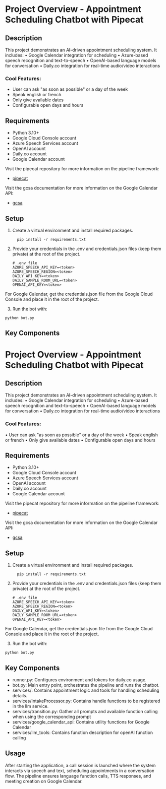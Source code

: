 # Project Overview - Appointment Scheduling Chatbot with Pipecat

## Description
This project demonstrates an AI-driven appointment scheduling system. It includes:
• Google Calendar integration for scheduling
• Azure-based speech recognition and text-to-speech
• OpenAI-based language models for conversation
• Daily.co integration for real-time audio/video interactions

### Cool Features:
- User can ask "as soon as possible" or a day of the week
- Speak english or french
- Only give available dates 
- Configurable open days and hours

## Requirements
- Python 3.10+
- Google Cloud Console account
- Azure Speech Services account
- OpenAI account
- Daily.co account
- Google Calendar account

Visit the pipecat repository for more information on the pipeline framework:
- [pipecat](https://docs.pipecat.ai/getting-started/overview)

Visit the gcsa documentation for more information on the Google Calendar API:
- [gcsa](https://google-calendar-simple-api.readthedocs.io/en/latest/getting_started.html#installation)


## Setup
1. Create a virtual environment and install required packages.
    ```
      pip install -r requirements.txt
    ```


2. Provide your credentials in the .env and credentials.json files (keep them private) at the root of the project.
    ```
    # .env file
    AZURE_SPEECH_API_KEY=<token>
    AZURE_SPEECH_REGION=<token>
    DAILY_API_KEY=<token>
    DAILY_SAMPLE_ROOM_URL=<token>
    OPENAI_API_KEY=<token>
    ```

For Google Calendar, get the credentials.json file from the Google Cloud Console and place it in the root of the project.

3. Run the bot with:

  ```
  python bot.py
  ```

## Key Components
# Project Overview - Appointment Scheduling Chatbot with Pipecat

## Description
This project demonstrates an AI-driven appointment scheduling system. It includes:
• Google Calendar integration for scheduling
• Azure-based speech recognition and text-to-speech
• OpenAI-based language models for conversation
• Daily.co integration for real-time audio/video interactions

### Cool Features:
• User can ask "as soon as possible" or a day of the week
• Speak english or french
• Only give available dates 
• Configurable open days and hours

## Requirements
- Python 3.10+
- Google Cloud Console account
- Azure Speech Services account
- OpenAI account
- Daily.co account
- Google Calendar account

Visit the pipecat repository for more information on the pipeline framework:
- [pipecat](https://docs.pipecat.ai/getting-started/overview)

Visit the gcsa documentation for more information on the Google Calendar API:
- [gcsa](https://google-calendar-simple-api.readthedocs.io/en/latest/getting_started.html#installation)


## Setup
1. Create a virtual environment and install required packages.
    ```
      pip install -r requirements.txt
    ```


2. Provide your credentials in the .env and credentials.json files (keep them private) at the root of the project.
    ```
    # .env file
    AZURE_SPEECH_API_KEY=<token>
    AZURE_SPEECH_REGION=<token>
    DAILY_API_KEY=<token>
    DAILY_SAMPLE_ROOM_URL=<token>
    OPENAI_API_KEY=<token>
    ```

For Google Calendar, get the credentials.json file from the Google Cloud Console and place it in the root of the project.

3. Run the bot with:

  ```
  python bot.py
  ```

## Key Components
- runner.py: Configures environment and tokens for daily.co usage.  
- bot.py: Main entry point, orchestrates the pipeline and runs the chatbot.
- services/: Contains appointment logic and tools for handling scheduling details. 
- services/IntakeProcessor.py: Contains handle functions to be registered in the llm service.
- services/transition.py: Gather all prompts and available function calling when using the corresponding prompt
- services/google_calendar_api: Contains utility functions for Google Calendar
- services/llm_tools: Contains function description for openAI function calling

## Usage
After starting the application, a call session is launched where the system interacts via speech and text, scheduling appointments in a conversation flow. The pipeline ensures language function calls, TTS responses, and meeting creation on Google Calendar.

